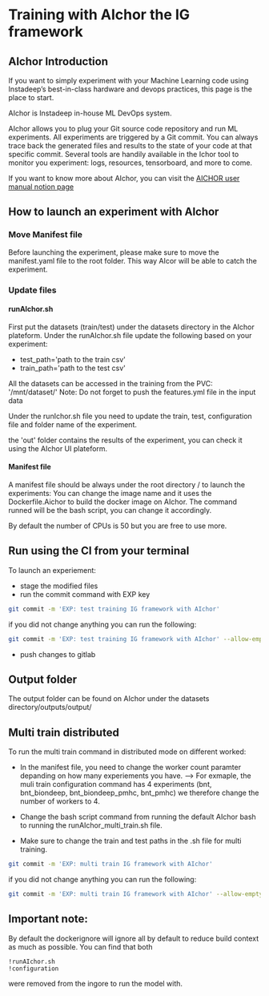 # Training with AIchor the IG framework


## AIchor Introduction
If you want to simply experiment with your Machine Learning code using Instadeep’s best-in-class hardware and devops practices, this page is the place to start.

AIchor is Instadeep in-house ML DevOps system.

AIchor allows you to plug your Git source code repository and run ML experiments.
All experiments are triggered by a Git commit.
You can always trace back the generated files and results to the state of your code at that specific commit.
Several tools are handily available in the Ichor tool to monitor you experiment: logs, resources, tensorboard, and more to come.

If you want to know more about AIchor, you can visit the [AICHOR user manual notion page](https://www.notion.so/instadeep/User-Guide-6af905b17f734281a944d90084b9de2c)



## How to launch an experiment with AIchor

### Move Manifest file

Before launching the experiment, please make sure to move the manifest.yaml file to the root folder.
This way AIcor will be able to catch the experiment.

### Update files

#### runAIchor.sh

First put the datasets (train/test) under the datasets directory in the AIchor plateform.
Under the runAIchor.sh file update the following based on your experiment:
- test_path='path to the train csv'
- train_path='path to the test csv'

All the datasets can be accessed in the training from the PVC: '/mnt/dataset/'
Note: Do not forget to push the features.yml file in the input data

Under the runIchor.sh file you need to update the train, test, configuration file and folder name of the experiment.

the 'out' folder contains the results of the experiment, you can check it using the AIchor UI plateform.


#### Manifest file

A manifest file should be always under the root directory / to launch the experiments:
You can change the image name and it uses the Dockerfile.Aichor to build the docker image on AIchor.
The command runned will be the bash script, you can change it accordingly.

By default the number of CPUs is 50 but you are free to use more.

## Run using the CI from your terminal

To launch an experiement:
* stage the modified files
* run the commit command with EXP key

```bash
git commit -m 'EXP: test training IG framework with AIchor'
```
if you did not change anything you can run the following:

```bash
git commit -m 'EXP: test training IG framework with AIchor' --allow-empty
```

* push changes to gitlab


## Output folder

The output folder can be found on AIchor under the datasets directory/outputs/output/


## Multi train distributed

To run the multi train command in distributed mode on different worked:

* In the manifest file, you need to change the worker count paramter depanding on how many experiements you have.
-->  For exmaple, the muli train configuration command has 4 experiments (bnt, bnt_biondeep, bnt_biondeep_pmhc, bnt_pmhc)
we therefore change the number of workers to 4.

* Change the bash script command from running the default AIchor bash to running the runAIchor_multi_train.sh file.

* Make sure to change the train and test paths in the .sh file for multi training.

```bash
git commit -m 'EXP: multi train IG framework with AIchor'
```

if you did not change anything you can run the following:

```bash
git commit -m 'EXP: multi train IG framework with AIchor' --allow-empty
```


## Important note:

By default the dockerignore will ignore all by default to reduce build context as much as possible.
You can find that both

```
!runAIchor.sh
!configuration
```

were removed from the ingore to run the model with.
